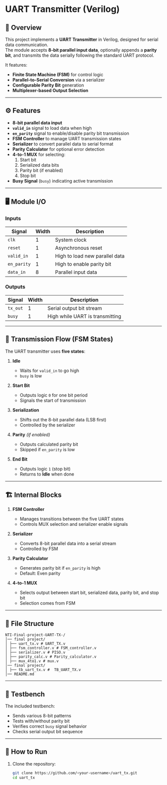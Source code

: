 # UART Transmitter (Verilog)

## 📌 Overview
This project implements a **UART Transmitter** in Verilog, designed for serial data communication.  
The module accepts **8-bit parallel input data**, optionally appends a **parity bit**, and transmits the data serially following the standard UART protocol.

It features:
- **Finite State Machine (FSM)** for control logic
- **Parallel-to-Serial Conversion** via a serializer
- **Configurable Parity Bit** generation
- **Multiplexer-based Output Selection**

---

## ⚙️ Features
- **8-bit parallel data input**
- **`valid_in`** signal to load data when high
- **`en_parity`** signal to enable/disable parity bit transmission
- **FSM Controller** to manage UART transmission states
- **Serializer** to convert parallel data to serial format
- **Parity Calculator** for optional error detection
- **4-to-1 MUX** for selecting:
  1. Start bit  
  2. Serialized data bits  
  3. Parity bit (if enabled)  
  4. Stop bit
- **Busy Signal** (`busy`) indicating active transmission

---

## 🖥️ Module I/O

### Inputs
| Signal       | Width | Description |
|--------------|-------|-------------|
| `clk`        | 1     | System clock |
| `reset`      | 1     | Asynchronous reset |
| `valid_in`   | 1     | High to load new parallel data |
| `en_parity`  | 1     | High to enable parity bit |
| `data_in`    | 8     | Parallel input data |

### Outputs
| Signal    | Width | Description |
|-----------|-------|-------------|
| `tx_out`  | 1     | Serial output bit stream |
| `busy`    | 1     | High while UART is transmitting |

---

## 🔄 Transmission Flow (FSM States)
The UART transmitter uses **five states**:

1. **Idle**  
   - Waits for `valid_in` to go high  
   - `busy` is low

2. **Start Bit**  
   - Outputs logic `0` for one bit period  
   - Signals the start of transmission

3. **Serialization**  
   - Shifts out the 8-bit parallel data (LSB first)  
   - Controlled by the serializer

4. **Parity** *(if enabled)*  
   - Outputs calculated parity bit  
   - Skipped if `en_parity` is low

5. **End Bit**  
   - Outputs logic `1` (stop bit)  
   - Returns to **Idle** when done

---

## 🏗️ Internal Blocks
1. **FSM Controller**  
   - Manages transitions between the five UART states  
   - Controls MUX selection and serializer enable signals

2. **Serializer**  
   - Converts 8-bit parallel data into a serial stream  
   - Controlled by FSM

3. **Parity Calculator**  
   - Generates parity bit if `en_parity` is high  
   - Default: Even parity

4. **4-to-1 MUX**  
   - Selects output between start bit, serialized data, parity bit, and stop bit  
   - Selection comes from FSM

---

## 📂 File Structure
```
NTI-Final-project-UART-TX-/
│── final project/
│ ├── uart_tx.v # UART_TX.v
│ ├── fsm_controller.v # FSM_controller.v
│ ├── serializer.v # PISO.v
│ ├── parity_calc.v # Parity_calculator.v
│ ├── mux_4to1.v # mux.v
│── final project/
│ ├── tb_uart_tx.v #  TB_UART_TX.v
│── README.md
```

---

## 🧪 Testbench
The included testbench:
- Sends various 8-bit patterns
- Tests with/without parity bit
- Verifies correct `busy` signal behavior
- Checks serial output bit sequence

---

## 🚀 How to Run
1. Clone the repository:
   ```bash
   git clone https://github.com/<your-username>/uart_tx.git
   cd uart_tx
